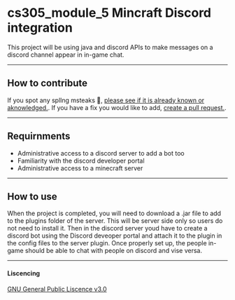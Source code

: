 # cs305_module_5 Mincraft Discord integration
This project will be using java and discord APIs to make messages on a discord channel appear in in-game chat. 
***
## How to contribute
If you spot any spllng msteaks 🥩, [please see if it is already known or aknowledged.](https://github.com/caiton1/cs305_mod5/issues "Issues"). If you have a fix you would like to add, [create a pull request.](https://github.com/caiton1/cs305_mod5/pulls "Pull request").
***
## Requirnments
- Administrative access to a discord server to add a bot too
- Familiarity with the discord developer portal
- Administrative access to a minecraft server 
***
## How to use
When the project is completed, you will need to download a .jar file to add to the plugins folder of the server. This will be server side only so users do not need to install it. Then in the discord server youd have to create a discord bot using the Discord deveoper portal and attach it to the plugin in the config files to the server plugin. Once properly set up, the people in-game should be able to chat with people on discord and vise versa.
***
#### Liscencing 
[GNU General Public Liscence v3.0](https://github.com/caiton1/cs305_mod5/blob/main/LICENSE)
